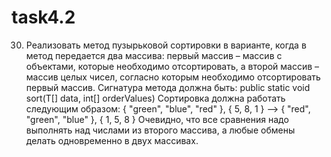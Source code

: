 # task4.2

  30. Реализовать метод пузырьковой сортировки в варианте, когда в метод передается два массива: первый массив – массив с объектами, которые необходимо отсортировать, а второй массив – массив целых чисел, согласно которым необходимо отсортировать первый массив. Сигнатура метода должна быть: public static <T> void sort(T[] data, int[] orderValues) Сортировка должна работать следующим образом: { "green", "blue", "red" }, { 5, 8, 1 } –> { "red", "green", "blue" }, { 1, 5, 8 } Очевидно, что все сравнения надо выполнять над числами из второго массива, а любые обмены делать одновременно в двух массивах.
